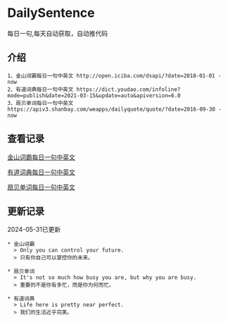 # DailySentence

每日一句,每天自动获取，自动推代码

## 介绍

```
1、金山词霸每日一句中英文 http://open.iciba.com/dsapi/?date=2018-01-01 - now
2、有道词典每日一句中英文 https://dict.youdao.com/infoline?mode=publish&date=2021-03-15&update=auto&apiversion=6.0
3、扇贝单词每日一句中英文 https://apiv3.shanbay.com/weapps/dailyquote/quote/?date=2016-09-30 - now
```

## 查看记录

[金山词霸每日一句中英文](./data/iciba/)

[有道词典每日一句中英文](./data/youdao/)

[扇贝单词每日一句中英文](./data/shanbay/)

## 更新记录
2024-05-31已更新 
```
* 金山词霸
  > Only you can control your future.
  > 只有你自己可以掌控你的未来。

* 扇贝单词
  > It's not so much how busy you are, but why you are busy.
  > 重要的不是你有多忙，而是你为何而忙。

* 有道词典
  > Life here is pretty near perfect.
  > 我们的生活近乎完美。

```
